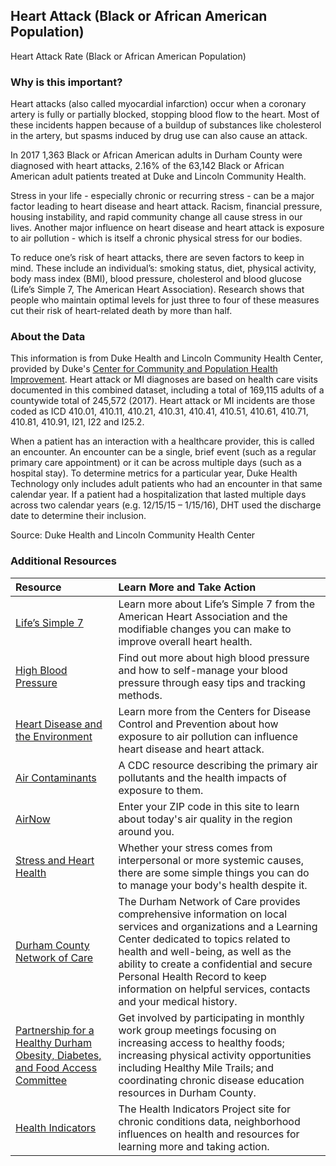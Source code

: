 ## Heart Attack (Black or African American Population) 
Heart Attack Rate (Black or African American Population) 

### Why is this important?
Heart attacks (also called myocardial infarction) occur when a coronary artery is fully or partially blocked, stopping blood flow to the heart. Most of these incidents happen because of a buildup of substances like cholesterol in the artery, but spasms induced by drug use can also cause an attack.  

In 2017 1,363 Black or African American adults in Durham County were diagnosed with heart attacks, 2.16% of the 63,142 Black or African American adult patients treated at Duke and Lincoln Community Health.

Stress in your life - especially chronic or recurring stress - can be a major factor leading to heart disease and heart attack. Racism, financial pressure, housing instability, and rapid community change all cause stress in our lives. Another major influence on heart disease and heart attack is exposure to air pollution - which is itself a chronic physical stress for our bodies.    

To reduce one’s risk of heart attacks, there are seven factors to keep in mind. These include an individual’s:  smoking status, diet, physical activity, body mass index (BMI), blood pressure, cholesterol and blood glucose (Life’s Simple 7, The American Heart Association).  Research shows that people who maintain optimal levels for just three to four of these measures cut their risk of heart-related death by more than half.  

### About the Data
This information is from Duke Health and Lincoln Community Health Center, provided by Duke's [Center for Community and Population Health Improvement](http://www.dukehealthimprovement.org/). Heart attack or MI diagnoses are based on health care visits documented in this combined dataset, including a total of 169,115 adults of a countywide total of 245,572 (2017). Heart attack or MI incidents are those coded as ICD 410.01, 410.11, 410.21, 410.31, 410.41, 410.51, 410.61, 410.71, 410.81, 410.91, I21, I22 and I25.2.

When a patient has an interaction with a healthcare provider, this is called an encounter. An encounter can be a single, brief event (such as a regular primary care appointment) or it can be across multiple days (such as a hospital stay). To determine metrics for a particular year, Duke Health Technology only includes adult patients who had an encounter in that same calendar year. If a patient had a hospitalization that lasted multiple days across two calendar years (e.g. 12/15/15 – 1/15/16), DHT used the discharge date to determine their inclusion.

Source: Duke Health and Lincoln Community Health Center

### Additional Resources


|Resource | Learn More and Take Action | 
|:--- | :--- |
|[Life’s Simple 7](https://heartinsight.heart.org/Lifes-Simple-7/) | Learn more about Life’s Simple 7 from the American Heart Association and the modifiable changes you can make to improve overall heart health.
|[High Blood Pressure](https://www.heart.org/en/health-topics/high-blood-pressure) | Find out more about high blood pressure and how to self-manage your blood pressure through easy tips and tracking methods.
|[Heart Disease and the Environment](https://ephtracking.cdc.gov/showHeartEnv)| Learn more from the Centers for Disease Control and Prevention about how exposure to air pollution can influence heart disease and heart attack.
|[Air Contaminants](https://ephtracking.cdc.gov/showAirContaminants.action#pm)| A CDC resource describing the primary air pollutants and the health impacts of exposure to them.
|[AirNow](https://www.airnow.gov/)| Enter your ZIP code in this site to learn about today's air quality in the region around you.
|[Stress and Heart Health](http://www.heart.org/en/healthy-living/healthy-lifestyle/stress-management/stress-and-heart-health)| Whether your stress comes from interpersonal or more systemic causes, there are some simple things you can do to manage your body's health despite it. 
|[Durham County Network of Care](http://durham.nc.networkofcare.org/mh/)| The Durham Network of Care provides comprehensive information on local services and organizations and a Learning Center dedicated to topics related to health and well-being, as well as the ability to create a confidential and secure Personal Health Record to keep information on helpful services, contacts and your medical history.
|[Partnership for a Healthy Durham Obesity, Diabetes, and Food Access Committee](http://healthydurham.org/committees/obesity-and-chronic-illness-committee) | Get involved by participating in monthly work group meetings focusing on increasing access to healthy foods; increasing physical activity opportunities including Healthy Mile Trails; and coordinating chronic disease education resources in Durham County.
|[Health Indicators](http://health.dataworks-nc.org)| The Health Indicators Project site for chronic conditions data, neighborhood influences on health and resources for learning more and taking action.
